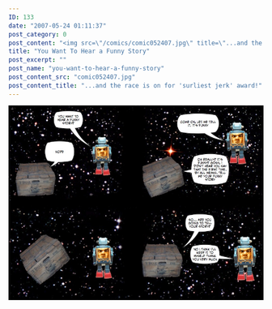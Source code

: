```yaml
---
ID: 133
date: "2007-05-24 01:11:37"
post_category: 0
post_content: "<img src=\"/comics/comic052407.jpg\" title=\"...and the race is on for 'surliest jerk' award!\" />"
title: "You Want To Hear a Funny Story"
post_excerpt: ""
post_name: "you-want-to-hear-a-funny-story"
post_content_src: "comic052407.jpg"
post_content_title: "...and the race is on for 'surliest jerk' award!"
---
```



[![...and the race is on for 'surliest jerk' award!](/comics-hi-res/comic052407.jpg)](/comics-hi-res/comic052407.jpg)
